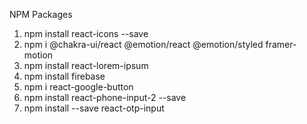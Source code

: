 NPM Packages
1. npm install react-icons --save
2. npm i @chakra-ui/react @emotion/react @emotion/styled framer-motion
3. npm install react-lorem-ipsum
4. npm install firebase
5. npm i react-google-button
6. npm install react-phone-input-2 --save
7. npm install --save react-otp-input
